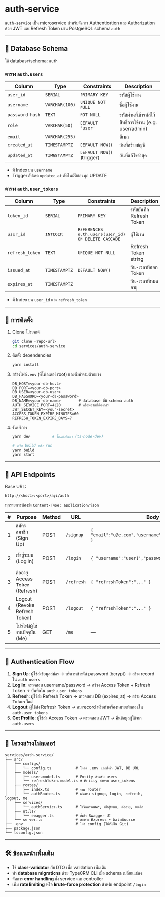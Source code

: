 # auth-service

`auth-service` เป็น microservice สำหรับจัดการ Authentication และ Authorization ด้วย JWT และ Refresh Token ผ่าน PostgreSQL schema `auth`

---

## 🔧 Database Schema

ใช้ database/schema: `auth`

### ตาราง `auth.users`

| Column          | Type           | Constraints               | Description                       |
| --------------- | -------------- | ------------------------- | --------------------------------- |
| `user_id`       | `SERIAL`       | `PRIMARY KEY`             | รหัสผู้ใช้งาน                     |
| `username`      | `VARCHAR(100)` | `UNIQUE NOT NULL`         | ชื่อผู้ใช้งาน                     |
| `password_hash` | `TEXT`         | `NOT NULL`                | รหัสผ่านที่เข้ารหัสไว้            |
| `role`          | `VARCHAR(50)`  | `DEFAULT 'user'`          | สิทธิ์การใช้งาน (e.g. user/admin) |
| `email`         | `VARCHAR(255)` |                           | อีเมล                             |
| `created_at`    | `TIMESTAMPTZ`  | `DEFAULT NOW()`           | วันที่สร้างบัญชี                  |
| `updated_at`    | `TIMESTAMPTZ`  | `DEFAULT NOW()` (trigger) | วันที่แก้ไขล่าสุด                 |

* มี Index บน `username`
* Trigger อัปเดต `updated_at` อัตโนมัติก่อนทุก UPDATE

### ตาราง `auth.user_tokens`

| Column          | Type          | Constraints                                        | Description              |
| --------------- | ------------- | -------------------------------------------------- | ------------------------ |
| `token_id`      | `SERIAL`      | `PRIMARY KEY`                                      | รหัสบันทึก Refresh Token |
| `user_id`       | `INTEGER`     | `REFERENCES auth.users(user_id) ON DELETE CASCADE` | ผู้ใช้งาน                |
| `refresh_token` | `TEXT`        | `UNIQUE NOT NULL`                                  | Refresh Token string     |
| `issued_at`     | `TIMESTAMPTZ` | `DEFAULT NOW()`                                    | วัน-เวลาที่ออก Token     |
| `expires_at`    | `TIMESTAMPTZ` |                                                    | วัน-เวลาที่หมดอายุ       |

* มี Index บน `user_id` และ `refresh_token`

---

## 🚀 การติดตั้ง

1. Clone โปรเจกต์

   ```bash
   git clone <repo-url>
   cd services/auth-service
   ```
2. ติดตั้ง dependencies

   ```bash
   yarn install
   ```
3. สร้างไฟล์ `.env` (ที่โฟลเดอร์ root) และตั้งค่าตามตัวอย่าง

   ```dotenv
   DB_HOST=<your-db-host>
   DB_PORT=<your-db-port>
   DB_USER=<your-db-user>
   DB_PASSWORD=<your-db-password>
   DB_NAME=<your-db-name>        # database ที่มี schema auth
   AUTH_SERVICE_PORT=4120        # หรือพอร์ตที่ต้องการ
   JWT_SECRET_KEY=<your-secret>
   ACCESS_TOKEN_EXPIRE_MINUTES=60
   REFRESH_TOKEN_EXPIRE_DAYS=7
   ```
4. รันบริการ

   ```bash
   yarn dev          # โหมดพัฒนา (ts-node-dev)

   # หรือ build แล้ว run
   yarn build
   yarn start
   ```

---

## 📡 API Endpoints

Base URL:

```
http://<host>:<port>/api/auth
```

ทุกรายการต้องส่ง `Content-Type: application/json`

| # | Purpose                        | Method | URL        | Body Example                                                     | Success Response Example                                                                            | Notes                                          |
| - | ------------------------------ | ------ | ---------- | ---------------------------------------------------------------- | --------------------------------------------------------------------------------------------------- | ---------------------------------------------- |
| 1 | สมัครสมาชิก (Sign Up)          | POST   | `/signup`  | `{ "email":"u@e.com","username":"user1","password":"P@ssw0rd" }` | `201 Created`<br>`{ "message":"User created","userId":5 }`                                          | เข้ารหัส password และบันทึกใน DB               |
| 2 | เข้าสู่ระบบ (Log In)           | POST   | `/login`   | `{ "username":"user1","password":"P@ssw0rd" }`                   | `200 OK`<br>`{ "accessToken":"...","refreshToken":"...","tokenType":"bearer","userId":5 }`          | คืน Access + Refresh Token และ userId          |
| 3 | ต่ออายุ Access Token (Refresh) | POST   | `/refresh` | `{ "refreshToken":"..." }`                                       | `200 OK`<br>`{ "accessToken":"...","tokenType":"bearer" }`                                          | ตรวจสอบ token ยังไม่ expired                   |
| 4 | Logout (Revoke Refresh Token)  | POST   | `/logout`  | `{ "refreshToken":"..." }`                                       | `204 No Content`                                                                                    | เพิกถอน Refresh Token ใน DB                    |
| 5 | โปรไฟล์ผู้ใช้งานปัจจุบัน (Me)  | GET    | `/me`      | —                                                                | `200 OK`<br>`{ "user_id":5,"username":"user1","email":"u@e.com","role":"user","created_at":"..." }` | ต้องส่ง header `Authorization: Bearer <token>` |

---

## 🔐 Authentication Flow

1. **Sign Up**: ผู้ใช้ส่งข้อมูลสมัคร → บริการเข้ารหัส password (bcrypt) → สร้าง record ใน `auth.users`
2. **Log In**: ตรวจสอบ username/password → สร้าง Access Token + Refresh Token → บันทึกใน `auth.user_tokens`
3. **Refresh**: ผู้ใช้ส่ง Refresh Token → ตรวจสอบ DB (expires\_at) → สร้าง Access Token ใหม่
4. **Logout**: ผู้ใช้ส่ง Refresh Token → ลบ record หรือทำเครื่องหมายเพิกถอนใน `auth.user_tokens`
5. **Get Profile**: ผู้ใช้ส่ง Access Token → ตรวจสอบ JWT → คืนข้อมูลผู้ใช้จาก `auth.users`

---

## 📂 โครงสร้างโฟลเดอร์

```
services/auth-service/
├── src/
│   ├── configs/
│   │   └── config.ts           # โหลด .env และตั้งค่า JWT, DB URL
│   ├── models/
│   │   ├── user.model.ts       # Entity สำหรับ users
│   │   └── refreshToken.model.ts # Entity สำหรับ user_tokens
│   ├── routes/
│   │   ├── index.ts            # รวม router
│   │   └── authRoutes.ts       # เส้นทาง signup, login, refresh, logout, me
│   ├── services/
│   │   └── authService.ts      # โลจิกการสมัคร, เข้าสู่ระบบ, ต่ออายุ, ยกเลิก
│   ├── utils/
│   │   └── swagger.ts          # ตั้งค่า Swagger UI
│   └── server.ts               # สตาร์ท Express + DataSource
├── .env                        # ไฟล์ config (ไม่เก็บใน Git)
├── package.json
└── tsconfig.json
```

---

## 🛠️ ข้อแนะนำเพิ่มเติม

* ใช้ **class-validator** กับ DTO เพื่อ validation เพิ่มเติม
* ทำ **database migrations** ด้วย TypeORM CLI เมื่อ schema เปลี่ยนแปลง
* จัดการ **error handling** ทั้ง service และ controller
* เพิ่ม **rate limiting** หรือ **brute-force protection** สำหรับ endpoint `/login`

---
